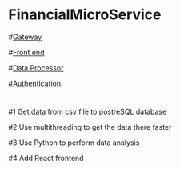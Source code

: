 # FinancialMicroService

#[Gateway](https://github.com/mspremulli/GatewayServer)

#[Front end](https://github.com/mspremulli/Financial-Frontend)

#[Data Processor](https://github.com/mspremulli/FinancialDataProcessor)

#[Authentication](https://github.com/mspremulli/Authentication)


#

#1 Get data from csv file to postreSQL database

#2 Use multithreading to get the data there faster

#3 Use Python to perform data analysis

#4 Add React frontend
